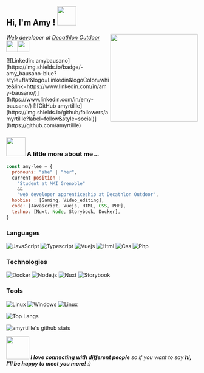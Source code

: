 
<h2> Hi, I'm Amy ! <img src="https://media.giphy.com/media/mGcNjsfWAjY5AEZNw6/giphy.gif" width="50"></h2>
<img align='right' src="https://media.giphy.com/media/ieyl9zmCjO4b4t6qoY/giphy.gif" width="230">
<p><em>Web developer at <a href="https://www.decathlon-outdoor.com/fr-fr">Decathlon Outdoor</a><img src="https://media.giphy.com/media/fYSnHlufseco8Fh93Z/giphy.gif" width="30"><img src="https://media.giphy.com/media/WUlplcMpOCEmTGBtBW/giphy.gif" width="30"> 
</em></p>
[![Linkedin: amybausano](https://img.shields.io/badge/-amy_bausano-blue?style=flat&logo=Linkedin&logoColor=white&link=https://www.linkedin.com/in/amy-bausano/)](https://www.linkedin.com/in/emy-bausano/)
[![GitHub amyrtillle](https://img.shields.io/github/followers/amyrtillle?label=follow&style=social)](https://github.com/amyrtillle)


### <img src="https://media.giphy.com/media/VgCDAzcKvsR6OM0uWg/giphy.gif" width="50"> A little more about me...  

```javascript
const amy-lee = {
  pronouns: "she" | "her",
  current position : 
    "Student at MMI Grenoble" 
    && 
    "web developer apprenticeship at Decathlon Outdoor",
  hobbies : [Gaming, Video_editing],
  code: [Javascript, Vuejs, HTML, CSS, PHP],
  techno: [Nuxt, Node, Storybook, Docker],
}
```

### Languages

![JavaScript](https://img.shields.io/badge/-JavaScript-000?style=for-the-badge&logo=Javascript&logoColor=f7df1e)
![Typescript](https://img.shields.io/badge/-Typescript-000?style=for-the-badge&logo=Typescript)
![Vuejs](https://img.shields.io/badge/Vue.js-000?style=for-the-badge&logo=vuedotjs&logoColor=4FC08D)
![Html](https://img.shields.io/badge/Html5-000?style=for-the-badge&logo=html5&logoColor=E34F26)
![Css](https://img.shields.io/badge/Css3-000?style=for-the-badge&logo=css3&logoColor=1572B6)
![Php](https://img.shields.io/badge/php-000?style=for-the-badge&logo=php&logoColor=777BB4)

### Technologies

![Docker](https://img.shields.io/badge/-Docker-000?&logo=Docker)
![Node.js](https://img.shields.io/badge/-Node.js-000?&logo=node.js)
![Nuxt](https://img.shields.io/badge/-Nuxt.js-000?&logo=Nuxt.js)
![Storybook](https://img.shields.io/badge/-Storybook-000?&logo=Storybook)


### Tools

![Linux](https://img.shields.io/badge/-Linux-000?style=for-the-badge&logo=Linux&logoColor=FCC624)
![Windows](https://img.shields.io/badge/-Windows-000?style=for-the-badge&logo=Windows95&logoColor=008080)
![Linux](https://img.shields.io/badge/-VisualStudioCode-000?style=for-the-badge&logo=VisualStudioCode&logoColor=007ACC)

![Top Langs](https://github-readme-stats.vercel.app/api/top-langs/?username=amyrtillle&layout=compact&hide=css,html)

![amyrtillle's github stats](https://github-readme-stats.vercel.app/api?username=amyrtillle&count_private=true&show_icons=true&theme=onedark)


<img src="https://media.giphy.com/media/LnQjpWaON8nhr21vNW/giphy.gif" width="60"> <em><b>I love connecting with different people</b> so if you want to say <b>hi, I'll be happy to meet you more!</b> :)</em>
